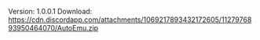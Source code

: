 Version: 1.0.0.1
Download: https://cdn.discordapp.com/attachments/1069217893432172605/1127976893950464070/AutoEmu.zip
